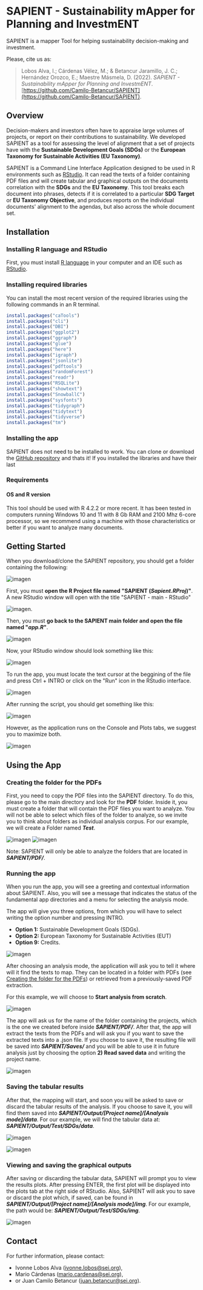 # SAPIENT - Sustainability mApper for Planning and InvestmENT
SAPIENT is a mapper Tool for helping sustainability decision-making and investment.

Please, cite us as:

> Lobos Alva, I.; Cárdenas Vélez, M.; & Betancur Jaramillo, J. C.; Hernández Orozco, E.; Maestre Másmela, D. (2022). _SAPIENT - Sustainability mApper for Planning and InvestmENT_. [https://github.com/Camilo-Betancur/SAPIENT](https://github.com/Camilo-Betancur/SAPIENT).

## Overview

Decision-makers and investors often have to appraise large volumes of projects, or report on their contributions to sustainability. We developed SAPIENT as a tool for assessing the level of alignment that a set of projects have with the **Sustainable Development Goals (SDGs)** or the **European Taxonomy for Sustainable Activities (EU Taxonomy)**. 

SAPIENT is a Command Line Interface Application designed to be used in R environments such as [RStudio](https://posit.co/products/open-source/rstudio/). It can read the texts of a folder containing PDF files and will create tabular and graphical outputs on the documents correlation with the **SDGs** and the **EU Taxonomy**. This tool breaks each document into phrases, detects if it is correlated to a particular **SDG Target** or **EU Taxonomy Objective**, and produces reports on the individual documents' alignment to the agendas, but also across the whole document set.

## Installation

### Installing R language and RStudio

First, you must install [R language](https://www.r-project.org/) in your computer and an IDE such as [RStudio](https://posit.co/products/open-source/rstudio/).

### Installing required libraries

You can install the most recent version of the required libraries using the following commands in an R terminal.

```R
install.packages("caTools")
install.packages("cli")
install.packages("DBI")
install.packages("ggplot2")
install.packages("ggraph")
install.packages("glue")
install.packages("here")
install.packages("igraph")
install.packages("jsonlite")
install.packages("pdftools")
install.packages("randomForest")
install.packages("readr")
install.packages("RSQLite")
install.packages("showtext")
install.packages("SnowballC")
install.packages("sysfonts")
install.packages("tidygraph")
install.packages("tidytext")
install.packages("tidyverse")
install.packages("tm")
```

### Installing the app

SAPIENT does not need to be installed to work. You can clone or download the [GitHub repository](https://github.com/Camilo-Betancur/SAPIENT/) and thats it! If you installed the libraries and have their last 

### Requirements

#### OS and R version

This tool should be used with R 4.2.2 or more recent. It has been tested in computers running Windows 10 and 11 with 8 Gb RAM and 2100 Mhz 6-core processor, so we recommend using a machine with those characteristics or better if you want to analyze many documents.

## Getting Started

When you download/clone the SAPIENT repository, you should get a folder containing the following:

![imagen](https://user-images.githubusercontent.com/111535472/227301279-2562f67b-a218-4016-a7bc-900a53add820.png)

First, you must **open the R Project file named "SAPIENT (_Sapient.RProj_)"**. A new RStudio window will open with the title "SAPIENT - main - RStudio" 

![imagen](https://user-images.githubusercontent.com/111535472/227301758-e4d40885-2a0a-4b2f-87bc-af2e4e2639d9.png).

Then, you must **go back to the SAPIENT main folder and open the file named "_app.R_"**.

![imagen](https://user-images.githubusercontent.com/111535472/227311212-ef078181-c152-48eb-baab-0754482a3083.png)

Now, your RStudio window should look something like this:

![imagen](https://user-images.githubusercontent.com/111535472/227311768-31c8efb2-bfe6-4bd3-b3d2-46da5d609d26.png)

To run the app, you must locate the text cursor at the beggining of the file and press Ctrl + INTRO or click on the "Run" icon in the RStudio interface.

![imagen](https://user-images.githubusercontent.com/111535472/227312170-0e952473-a487-4701-9e5b-928d1e85cdfa.png)

 
After running the script, you should get something like this:

![imagen](https://user-images.githubusercontent.com/111535472/227314317-af26a8d5-a233-4252-94ce-25eb1903917a.png)

However, as the application runs on the Console and Plots tabs, we suggest you to maximize both.

![imagen](https://user-images.githubusercontent.com/111535472/227314522-d3cf4509-248c-40d0-8871-6a86c03e471b.png)

## Using the App

### Creating the folder for the PDFs

First, you need to copy the PDF files into the SAPIENT directory. To do this, please go to the main directory and look for the **PDF** folder. Inside it, you must create a folder that will contain the PDF files you want to analyze. You will not be able to select which files of the folder to analyze, so we invite you to think about folders as individual analysis corpus. For our example, we will create a Folder named **_Test_**.

![imagen](https://user-images.githubusercontent.com/111535472/227322377-43e354a9-15b4-4897-8861-86bf1810a5b2.png)
![imagen](https://user-images.githubusercontent.com/111535472/227322725-0c8cdc1c-28fd-4e11-a84b-472689ee8926.png)

Note: SAPIENT will only be able to analyze the folders that are located in **_SAPIENT/PDF/_**. 

### Running the app

When you run the app, you will see a greeting and contextual information about SAPIENT. Also, you will see a message that indicates the status of the fundamental app directories and a menu for selecting the analysis mode.

The app will give you three options, from which you will have to select writing the option number and pressing INTRO.

- **Option 1:** Sustainable Development Goals (SDGs).
- **Option 2:** European Taxonomy for Sustainable Activities (EUT)
- **Option 9:** Credits.

![imagen](https://user-images.githubusercontent.com/111535472/227321170-e7b02d08-e670-49e8-925b-8c98a5a06f6e.png)

After choosing an analysis mode, the application will ask you to tell it where will it find the texts to map. They can be located in a folder with PDFs (see [Creating the folder for the PDFs](https://github.com/Camilo-Betancur/SAPIENT/edit/main/README.md#creating-the-folder-for-the-pdfs)) or retrieved from a previously-saved PDF extraction.

For this example, we will choose to **Start analysis from scratch**.

![imagen](https://user-images.githubusercontent.com/111535472/227325846-a6d0b7bc-c036-4819-aa17-c573843eee79.png)

The app will ask us for the name of the folder containing the projects, which is the one we created before inside **_SAPIENT/PDF/_**. After that, the app will extract the texts from the PDFs and will ask you if you want to save the extracted texts into a .json file. If you choose to save it, the resulting file will be saved into **_SAPIENT/Saves/_** and you will be able to use it in future analysis just by choosing the option **2) Read saved data** and writing the project name.

![imagen](https://user-images.githubusercontent.com/111535472/227326179-f6247501-6401-4f81-9245-d9733689c57e.png)

### Saving the tabular results

After that, the mapping will start, and soon you will be asked to save or discard the tabular results of the analysis. If you choose to save it, you will find them saved into **_SAPIENT/Output/[Project name]/[Analysis mode]/data_**. For our example, we will find the tabular data at: **_SAPIENT/Output/Test/SDGs/data_**.

![imagen](https://user-images.githubusercontent.com/111535472/227328094-84983d1e-28a5-46f0-9142-8d0b78292a0c.png) 

![imagen](https://user-images.githubusercontent.com/111535472/227328481-21bd60b3-8dc8-4cb2-8165-b8f96d407e69.png)

### Viewing and saving the graphical outputs

After saving or discarding the tabular data, SAPIENT will prompt you to view the results plots. After pressing ENTER, the first plot will be displayed into the plots tab at the right side of RStudio. Also, SAPIENT will ask you to save or discard the plot which, if saved, can be found in **_SAPIENT/Output/[Project name]/[Analysis mode]/img_**. For our example, the path would be: **_SAPIENT/Output/Test/SDGs/img_**.

![imagen](https://user-images.githubusercontent.com/111535472/227330831-8973c0f5-288c-494a-a03c-e2a06a1376f3.png)

## Contact

For further information, please contact:
- Ivonne Lobos Alva ([ivonne.lobos@sei.org](mailto:ivonne.lobos@sei.org)),
- Mario Cárdenas ([mario.cardenas@sei.org](mailto:mario.cardenas@sei.org)),
- or Juan Camilo Betancur ([juan.betancur@sei.org](mailto:juan.betancur@sei.org)).
